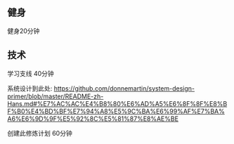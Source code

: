 ## 健身
健身20分钟

## 技术
学习支线 40分钟

系统设计到此处: https://github.com/donnemartin/system-design-primer/blob/master/README-zh-Hans.md#%E7%AC%AC%E4%B8%80%E6%AD%A5%E6%8F%8F%E8%BF%B0%E4%BD%BF%E7%94%A8%E5%9C%BA%E6%99%AF%E7%BA%A6%E6%9D%9F%E5%92%8C%E5%81%87%E8%AE%BE


创建此修炼计划 60分钟
